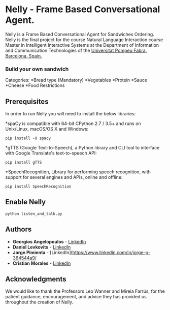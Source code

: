 # Nelly - Frame Based Conversational Agent.

Nelly is a Frame Based Conversational Agent for Sandwiches Ordering. Nelly is the final project for the course Natural Language Interaction course Master in Intelligent Interactive Systems 
at the Department of Information and Communication Technologies of the [Universitat Pompeu Fabra, Barcelona, Spain.](https://www.upf.edu/)


### Build your own sandwich

Categories:
*Bread type (Mandatory)
*Vegetables
*Protein
*Sauce
*Cheese
*Food Restrictions


## Prerequisites

In order to run Nelly you will need to install the below libraries:

*spaCy is compatible with 64-bit CPython 2.7 / 3.5+ and runs on Unix/Linux, macOS/OS X and Windows:
```
pip install -U spacy
```

*gTTS (Google Text-to-Speech), a Python library and CLI tool to interface with Google Translate's text-to-speech API:
```
pip install gTTS
```

*SpeechRecognition, Library for performing speech recognition, with support for several engines and APIs, online and offline:
```
pip install SpeechRecognition
```


## Enable Nelly

```
python listen_and_talk.py
```

## Authors

* **Georgios Angelopoulos** - [LinkedIn](https://www.linkedin.com/in/george-angelopoulos/)
* **Daniel Levkovits** - [LinkedIn](https://www.linkedin.com/in/daniellevkovits/)
* **Jorge Pimienta** - [LinkedIn](https://www.linkedin.com/in/jorge-p-364544a9/
* **Cristian Morales** - [LinkedIn](https://www.linkedin.com/in/cmoraleso/)

## Acknowledgments

We would like to thank the Professors Leo Wanner and Mireia Farrús, for the patient guidance, encouragement, and advice they has provided us throughout the creation of Nelly.

